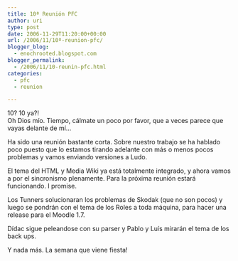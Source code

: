 ```yaml
---
title: 10ª Reunión PFC
author: uri
type: post
date: 2006-11-29T11:20:00+00:00
url: /2006/11/10ª-reunion-pfc/
blogger_blog:
  - enochrooted.blogspot.com
blogger_permalink:
  - /2006/11/10-reunin-pfc.html
categories:
  - pfc
  - reunion

---
```

10? 10 ya?!  
Oh Dios mío. Tiempo, cálmate un poco por favor, que a veces parece que vayas delante de mí&#8230;

Ha sido una reunión bastante corta. Sobre nuestro trabajo se ha hablado poco puesto que lo estamos tirando adelante con más o menos pocos problemas y vamos enviando versiones a Ludo.

El tema del HTML y Media Wiki ya está totalmente integrado, y ahora vamos a por el sincronismo plenamente. Para la próxima reunión estará funcionando. I promise.

Los Tunners solucionaran los problemas de Skodak (que no son pocos) y luego se pondrán con el tema de los Roles a toda máquina, para hacer una release para el Moodle 1.7.

Dídac sigue peleandose con su parser y Pablo y Luís mirarán el tema de los back ups.

Y nada más. La semana que viene fiesta!